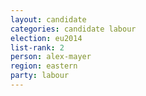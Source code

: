 ```yaml
---
layout: candidate
categories: candidate labour
election: eu2014
list-rank: 2
person: alex-mayer
region: eastern
party: labour
---
```


